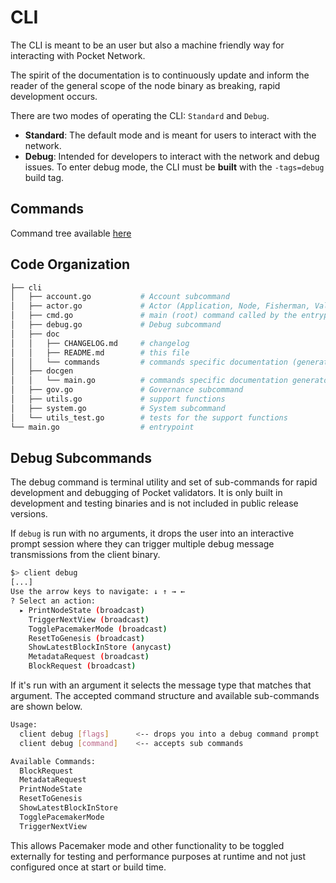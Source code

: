 # CLI

The CLI is meant to be an user but also a machine friendly way for interacting with Pocket Network.

The spirit of the documentation is to continuously update and inform the reader of the general scope of the node binary as breaking, rapid development occurs.

There are two modes of operating the CLI: `Standard` and `Debug`.

- **Standard**: The default mode and is meant for users to interact with the network.
- **Debug**: Intended for developers to interact with the network and debug issues. To enter debug mode, the CLI must be **built** with the `-tags=debug` build tag.

## Commands

Command tree available [here](./commands/client.md)

## Code Organization

```bash
├── cli
│   ├── account.go           # Account subcommand
│   ├── actor.go             # Actor (Application, Node, Fisherman, Validator) subcommands
│   ├── cmd.go               # main (root) command called by the entrypoint
│   ├── debug.go             # Debug subcommand
│   ├── doc
│   │   ├── CHANGELOG.md     # changelog
│   │   ├── README.md        # this file
│   │   └── commands         # commands specific documentation (generated from the commands metadata)
│   ├── docgen
│   │   └── main.go          # commands specific documentation generator
│   ├── gov.go               # Governance subcommand
│   ├── utils.go             # support functions
│   ├── system.go            # System subcommand
│   └── utils_test.go        # tests for the support functions
└── main.go                  # entrypoint
```

## Debug Subcommands

The debug command is terminal utility and set of sub-commands for rapid development and debugging of Pocket validators. It is only built in development and testing binaries and is not included in public release versions.

If `debug` is run with no arguments, it drops the user into an interactive prompt session where they can trigger multiple debug message transmissions from the client binary.

```bash
$> client debug
[...]
Use the arrow keys to navigate: ↓ ↑ → ←
? Select an action:
  ▸ PrintNodeState (broadcast)
    TriggerNextView (broadcast)
    TogglePacemakerMode (broadcast)
    ResetToGenesis (broadcast)
    ShowLatestBlockInStore (anycast)
    MetadataRequest (broadcast)
    BlockRequest (broadcast)

```

If it's run with an argument it selects the message type that matches that argument.
The accepted command structure and available sub-commands are shown below.

```bash
Usage:
  client debug [flags]      <-- drops you into a debug command prompt
  client debug [command]    <-- accepts sub commands 

Available Commands:
  BlockRequest
  MetadataRequest
  PrintNodeState
  ResetToGenesis
  ShowLatestBlockInStore
  TogglePacemakerMode
  TriggerNextView
```

This allows Pacemaker mode and other functionality to be toggled externally for testing and performance purposes at runtime and not just configured once at start or build time.

<!-- GITHUB_WIKI: app/client/readme -->
